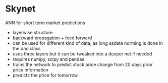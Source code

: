 # Skynet
ANN for short term market predictions
* layerwise structure
* backward propagation + feed forward
* can be used for different kind of data, as long asdata norming is done in the dao class
* uses three layers but it can be tweaked into a deeper net if needed
* requires numpy, scipy and pandas
* trains the network to predict stock price change from 20 days prior price information
* predicts the price for tomorrow



